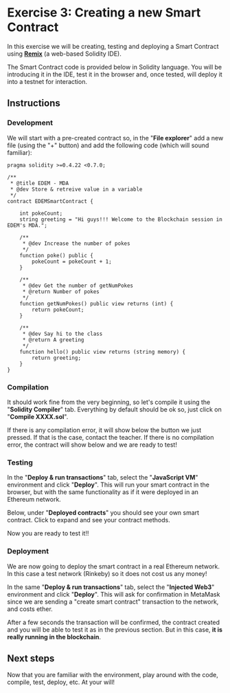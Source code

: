 # Exercise 3: Creating a new Smart Contract

In this exercise we will be creating, testing and deploying a Smart Contract using [**Remix**](https://remix.ethereum.org/) (a web-based Solidity IDE).

The Smart Contract code is provided below in Solidity language. You will be introducing it in the IDE, test it in the browser and, once tested, will deploy it into a testnet for interaction.

## Instructions

### Development

We will start with a pre-created contract so, in the "**File explorer**" add a new file (using the "+" button) and add the following code (which will sound familiar):

```
pragma solidity >=0.4.22 <0.7.0;

/**
 * @title EDEM - MDA
 * @dev Store & retreive value in a variable
 */
contract EDEMSmartContract {

    int pokeCount;
    string greeting = "Hi guys!!! Welcome to the Blockchain session in EDEM's MDA.";

    /**
     * @dev Increase the number of pokes
     */
    function poke() public {
        pokeCount = pokeCount + 1;
    }

    /**
     * @dev Get the number of getNumPokes
     * @return Number of pokes
     */
    function getNumPokes() public view returns (int) {
        return pokeCount;
    }

    /**
     * @dev Say hi to the class
     * @return A greeting
     */
    function hello() public view returns (string memory) {
        return greeting;
    }
}
```

### Compilation

It should work fine from the very beginning, so let's compile it using the "**Solidity Compiler**" tab. Everything by default should be ok so, just click on "**Compile XXXX.sol**".

If there is any compilation error, it will show below the button we just pressed. If that is the case, contact the teacher.
If there is no compilation error, the contract will show below and we are ready to test!

### Testing

In the "**Deploy & run transactions**" tab, select the "**JavaScript VM**" environment and click "**Deploy**". This will run your smart contract in the browser, but with the same functionality as if it were deployed in an Ethereum network.

Below, under "**Deployed contracts**" you should see your own smart contract. Click to expand and see your contract methods.

Now you are ready to test it!!

### Deployment

We are now going to deploy the smart contract in a real Ethereum network. In this case a test network (Rinkeby) so it does not cost us any money!

In the same "**Deploy & run transactions**" tab, select the "**Injected Web3**" environment and click "**Deploy**". This will ask for confirmation in MetaMask since we are sending a "create smart contract" transaction to the network, and costs ether.

After a few seconds the transaction will be confirmed, the contract created and you will be able to test it as in the previous section. But in this case, **it is really running in the blockchain**.

## Next steps

Now that you are familiar with the environment, play around with the code, compile, test, deploy, etc. At your will!
